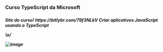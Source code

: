 <h3>Curso TypeScript da Microsoft <h3>  <h5>
Site do curso! https://bitlybr.com/79f3NLkV
Criar aplicativos JavaScript usando o TypeScript 
  
\o/  

![image](https://external-content.duckduckgo.com/iu/?u=https%3A%2F%2Fmedia.boingboing.net%2Fwp-content%2Fuploads%2F2015%2F11%2Ftesting.gif&f=1&nofb=1)

